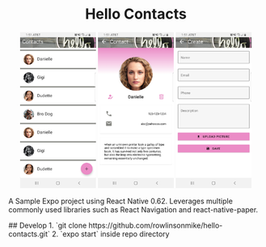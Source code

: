<h1 style="text-align:center">Hello Contacts</h1>
<p align="center">
  <img src="./screenshots/contacts.jpg" width="150">
  <img src="./screenshots/profile.jpg" width="150">
  <img src="./screenshots/edit.jpg" width="150">
</p>
<p>
A Sample Expo project using React Native 0.62. Leverages multiple commonly used libraries such as React Navigation and react-native-paper.
</p>
## Develop
1. `git clone https://github.com/rowlinsonmike/hello-contacts.git`
2. `expo start` inside repo directory

